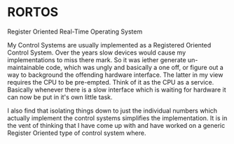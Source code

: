 # RORTOS
Register Oriented Real-Time Operating System


My Control Systems are usually implemented as a Registered Oriented Control System. Over the years slow devices would cause my implementations to miss there mark. So it was iether generate un-maintainable code, which was ungly and basically a one off, or figure out a way to background the offending hardware interface. The latter in my view requires the CPU to be pre-empted. Think of it as the CPU as a service. Basically whenever there is a slow interface which is waiting for hardware it can now be put in it's own little task. 

I also find that isolating things down to just the individual numbers which actually implement the control systems simplifies the implementation. It is in the vent of thinking that I have come up with and have worked on a generic Register Oriented type of control system where. 
